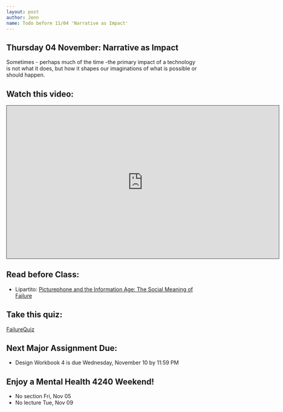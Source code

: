 ```yaml
---
layout: post
author: Jenn
name: Todo before 11/04 'Narrative as Impact'
---
```

## Thursday 04 November: Narrative as Impact
Sometimes - perhaps much of the time -the primary impact of a technology is not what it does, but how it shapes our imaginations of what is possible or should happen.

## Watch this video:
<iframe src="https://cornell.hosted.panopto.com/Panopto/Pages/Embed.aspx?id=e297c48a-df72-4abc-9cd2-ad0c0167d618&autoplay=false&offerviewer=true&showtitle=true&showbrand=false&captions=false&interactivity=all" height="405" width="720" style="border: 1px solid #464646;" allowfullscreen allow="autoplay"></iframe>

## Read before Class:
-   Lipartito: [Picturephone and the Information Age: The Social Meaning of Failure](http://www.jstor.org/stable/pdfplus/25148054.pdf)

## Take this quiz:
[FailureQuiz](https://canvas.cornell.edu/courses/33335/quizzes/63211)

## Next Major Assignment Due: 
-   Design Workbook 4 is due Wednesday, November 10 by 11:59 PM

## Enjoy a Mental Health 4240 Weekend! 
- No section Fri, Nov 05
- No lecture Tue, Nov 09


